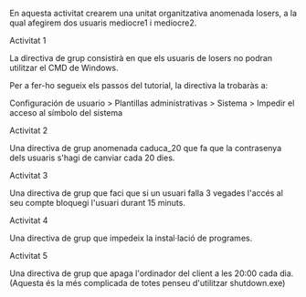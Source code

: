 En aquesta activitat crearem una unitat organitzativa anomenada losers, a la qual afegirem dos usuaris mediocre1 i mediocre2.

Activitat 1

La directiva de grup consistirà en que els usuaris de losers no podran utilitzar el CMD de Windows.

Per a fer-ho segueix els passos del tutorial, la directiva la trobaràs a:

Configuración de usuario > Plantillas administrativas > Sistema > Impedir el acceso al símbolo del sistema

Activitat 2

Una directiva de grup anomenada caduca_20 que fa que la contrasenya dels usuaris s'hagi de canviar cada 20 dies.

Activitat 3

Una directiva de grup que faci que si un usuari falla 3 vegades l'accés al seu compte bloquegi l'usuari durant 15 minuts.

Activitat 4

Una directiva de grup que impedeix la instal·lació de programes.

Activitat 5

Una directiva de grup que apaga l'ordinador del client a les 20:00 cada dia. (Aquesta és la més complicada de totes penseu d'utilitzar shutdown.exe)
